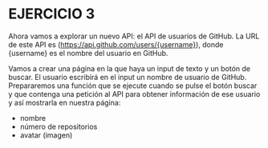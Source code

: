 # EJERCICIO 3

Ahora vamos a explorar un nuevo API: el API de usuarios de GitHub. La URL de este API es (https://api.github.com/users/{username}), donde {username} es el nombre del usuario en GitHub.

Vamos a crear una página en la que haya un input de texto y un botón de buscar. El usuario escribirá en el input un nombre de usuario de GitHub. Prepararemos una función que se ejecute cuando se pulse el botón buscar y que contenga una petición al API para obtener información de ese usuario y así mostrarla en nuestra página:

-   nombre
-   número de repositorios
-   avatar (imagen)
